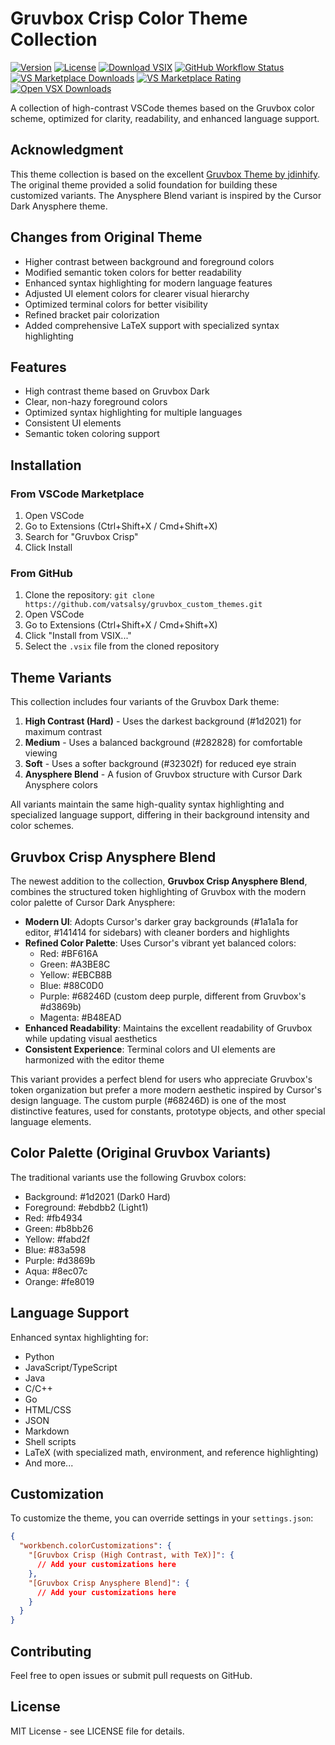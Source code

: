 # Gruvbox Crisp Color Theme Collection

[![Version](https://img.shields.io/github/v/release/vatsalsy/gruvbox_custom_themes)](https://github.com/vatsalsy/gruvbox_custom_themes/releases)
[![License](https://img.shields.io/github/license/vatsalsy/gruvbox_custom_themes)](LICENSE)
[![Download VSIX](https://img.shields.io/github/v/release/vatsalsy/gruvbox_custom_themes?label=download%20VSIX&color=blue)](https://github.com/VatsalSy/gruvbox_custom_themes/raw/refs/heads/main/gruvbox-crisp-tex-1.0.1.vsix)
[![GitHub Workflow Status](https://img.shields.io/github/actions/workflow/status/vatsalsy/gruvbox_custom_themes/publish.yml?label=publish)](https://github.com/vatsalsy/gruvbox_custom_themes/actions)<br>
[![VS Marketplace Downloads](https://img.shields.io/visual-studio-marketplace/d/vatsalsy.gruvbox-crisp-tex?label=VS%20Marketplace)](https://marketplace.visualstudio.com/items?itemName=vatsalsy.gruvbox-crisp-tex)
[![VS Marketplace Rating](https://img.shields.io/visual-studio-marketplace/r/vatsalsy.gruvbox-crisp-tex?label=rating)](https://marketplace.visualstudio.com/items?itemName=vatsalsy.gruvbox-crisp-tex)<br>
[![Open VSX Downloads](https://img.shields.io/open-vsx/dt/vatsalsy/gruvbox-crisp-tex?label=Open%20VSX)](https://open-vsx.org/extension/vatsalsy/gruvbox-crisp-tex)<br>

A collection of high-contrast VSCode themes based on the Gruvbox color scheme, optimized for clarity, readability, and enhanced language support.

## Acknowledgment

This theme collection is based on the excellent [Gruvbox Theme by jdinhify](https://github.com/jdinhify/vscode-theme-gruvbox). The original theme provided a solid foundation for building these customized variants. The Anysphere Blend variant is inspired by the Cursor Dark Anysphere theme.

## Changes from Original Theme

- Higher contrast between background and foreground colors
- Modified semantic token colors for better readability
- Enhanced syntax highlighting for modern language features
- Adjusted UI element colors for clearer visual hierarchy
- Optimized terminal colors for better visibility
- Refined bracket pair colorization
- Added comprehensive LaTeX support with specialized syntax highlighting

## Features

- High contrast theme based on Gruvbox Dark
- Clear, non-hazy foreground colors
- Optimized syntax highlighting for multiple languages
- Consistent UI elements
- Semantic token coloring support

## Installation

### From VSCode Marketplace

1. Open VSCode
2. Go to Extensions (Ctrl+Shift+X / Cmd+Shift+X)
3. Search for "Gruvbox Crisp"
4. Click Install

### From GitHub

1. Clone the repository: `git clone https://github.com/vatsalsy/gruvbox_custom_themes.git`
2. Open VSCode
3. Go to Extensions (Ctrl+Shift+X / Cmd+Shift+X)
4. Click "Install from VSIX..."
5. Select the `.vsix` file from the cloned repository

## Theme Variants

This collection includes four variants of the Gruvbox Dark theme:

1. **High Contrast (Hard)** - Uses the darkest background (#1d2021) for maximum contrast
2. **Medium** - Uses a balanced background (#282828) for comfortable viewing
3. **Soft** - Uses a softer background (#32302f) for reduced eye strain
4. **Anysphere Blend** - A fusion of Gruvbox structure with Cursor Dark Anysphere colors

All variants maintain the same high-quality syntax highlighting and specialized language support, differing in their background intensity and color schemes.

## Gruvbox Crisp Anysphere Blend

The newest addition to the collection, **Gruvbox Crisp Anysphere Blend**, combines the structured token highlighting of Gruvbox with the modern color palette of Cursor Dark Anysphere:

- **Modern UI**: Adopts Cursor's darker gray backgrounds (#1a1a1a for editor, #141414 for sidebars) with cleaner borders and highlights
- **Refined Color Palette**: Uses Cursor's vibrant yet balanced colors:
  - Red: #BF616A
  - Green: #A3BE8C
  - Yellow: #EBCB8B
  - Blue: #88C0D0
  - Purple: #68246D (custom deep purple, different from Gruvbox's #d3869b)
  - Magenta: #B48EAD
- **Enhanced Readability**: Maintains the excellent readability of Gruvbox while updating visual aesthetics
- **Consistent Experience**: Terminal colors and UI elements are harmonized with the editor theme

This variant provides a perfect blend for users who appreciate Gruvbox's token organization but prefer a more modern aesthetic inspired by Cursor's design language. The custom purple (#68246D) is one of the most distinctive features, used for constants, prototype objects, and other special language elements.

## Color Palette (Original Gruvbox Variants)

The traditional variants use the following Gruvbox colors:

- Background: #1d2021 (Dark0 Hard)
- Foreground: #ebdbb2 (Light1)
- Red: #fb4934
- Green: #b8bb26
- Yellow: #fabd2f
- Blue: #83a598
- Purple: #d3869b
- Aqua: #8ec07c
- Orange: #fe8019

## Language Support

Enhanced syntax highlighting for:
- Python
- JavaScript/TypeScript
- Java
- C/C++
- Go
- HTML/CSS
- JSON
- Markdown
- Shell scripts
- LaTeX (with specialized math, environment, and reference highlighting)
- And more...

## Customization

To customize the theme, you can override settings in your `settings.json`:

```json
{
  "workbench.colorCustomizations": {
    "[Gruvbox Crisp (High Contrast, with TeX)]": {
      // Add your customizations here
    },
    "[Gruvbox Crisp Anysphere Blend]": {
      // Add your customizations here
    }
  }
}
```

## Contributing

Feel free to open issues or submit pull requests on GitHub.

## License

MIT License - see LICENSE file for details.
